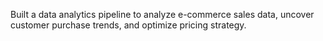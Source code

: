 Built a data analytics pipeline to analyze e-commerce sales data, uncover customer purchase trends, and optimize pricing strategy.
